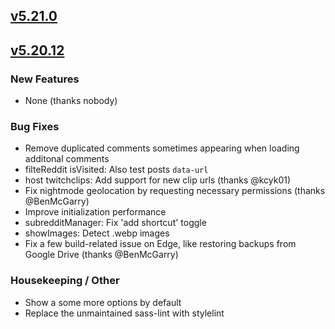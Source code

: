 ## [v5.21.0](https://github.com/honestbleeps/Reddit-Enhancement-Suite/releases/v5.21.0)

## [v5.20.12](https://github.com/honestbleeps/Reddit-Enhancement-Suite/releases/v5.20.12)

### New Features

- None (thanks nobody)

### Bug Fixes

- Remove duplicated comments sometimes appearing when loading additonal comments
- filteReddit isVisited: Also test posts `data-url`
- host twitchclips: Add support for new clip urls (thanks @kcyk01)
- Fix nightmode geolocation by requesting necessary permissions (thanks @BenMcGarry)
- Improve initialization performance
- subredditManager: Fix 'add shortcut' toggle
- showImages: Detect .webp images
- Fix a few build-related issue on Edge, like restoring backups from Google Drive (thanks @BenMcGarry)

### Housekeeping / Other

- Show a some more options by default
- Replace the unmaintained sass-lint with stylelint
